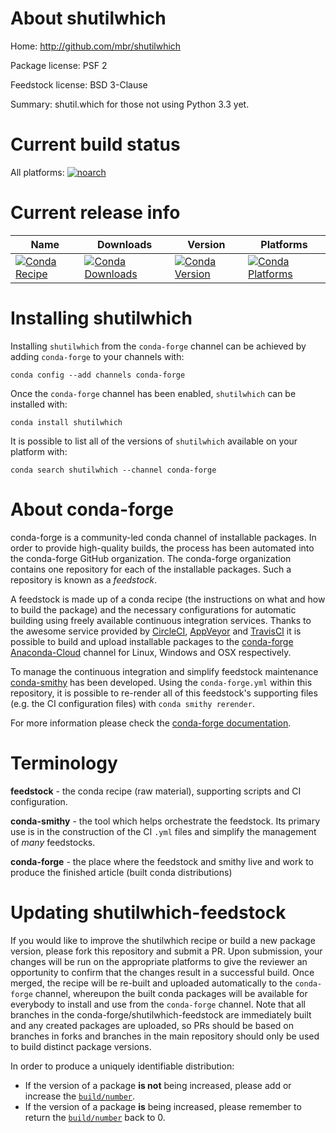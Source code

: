 About shutilwhich
=================

Home: http://github.com/mbr/shutilwhich

Package license: PSF 2

Feedstock license: BSD 3-Clause

Summary: shutil.which for those not using Python 3.3 yet.



Current build status
====================

All platforms:
[![noarch](https://img.shields.io/circleci/project/github/conda-forge/shutilwhich-feedstock/master.svg?label=noarch)](https://circleci.com/gh/conda-forge/shutilwhich-feedstock)

Current release info
====================

| Name | Downloads | Version | Platforms |
| --- | --- | --- | --- |
| [![Conda Recipe](https://img.shields.io/badge/recipe-shutilwhich-green.svg)](https://anaconda.org/conda-forge/shutilwhich) | [![Conda Downloads](https://img.shields.io/conda/dn/conda-forge/shutilwhich.svg)](https://anaconda.org/conda-forge/shutilwhich) | [![Conda Version](https://img.shields.io/conda/vn/conda-forge/shutilwhich.svg)](https://anaconda.org/conda-forge/shutilwhich) | [![Conda Platforms](https://img.shields.io/conda/pn/conda-forge/shutilwhich.svg)](https://anaconda.org/conda-forge/shutilwhich) |

Installing shutilwhich
======================

Installing `shutilwhich` from the `conda-forge` channel can be achieved by adding `conda-forge` to your channels with:

```
conda config --add channels conda-forge
```

Once the `conda-forge` channel has been enabled, `shutilwhich` can be installed with:

```
conda install shutilwhich
```

It is possible to list all of the versions of `shutilwhich` available on your platform with:

```
conda search shutilwhich --channel conda-forge
```


About conda-forge
=================

conda-forge is a community-led conda channel of installable packages.
In order to provide high-quality builds, the process has been automated into the
conda-forge GitHub organization. The conda-forge organization contains one repository
for each of the installable packages. Such a repository is known as a *feedstock*.

A feedstock is made up of a conda recipe (the instructions on what and how to build
the package) and the necessary configurations for automatic building using freely
available continuous integration services. Thanks to the awesome service provided by
[CircleCI](https://circleci.com/), [AppVeyor](http://www.appveyor.com/)
and [TravisCI](https://travis-ci.org/) it is possible to build and upload installable
packages to the [conda-forge](https://anaconda.org/conda-forge)
[Anaconda-Cloud](http://docs.anaconda.org/) channel for Linux, Windows and OSX respectively.

To manage the continuous integration and simplify feedstock maintenance
[conda-smithy](http://github.com/conda-forge/conda-smithy) has been developed.
Using the ``conda-forge.yml`` within this repository, it is possible to re-render all of
this feedstock's supporting files (e.g. the CI configuration files) with ``conda smithy rerender``.

For more information please check the [conda-forge documentation](https://conda-forge.org/docs/).

Terminology
===========

**feedstock** - the conda recipe (raw material), supporting scripts and CI configuration.

**conda-smithy** - the tool which helps orchestrate the feedstock.
                   Its primary use is in the construction of the CI ``.yml`` files
                   and simplify the management of *many* feedstocks.

**conda-forge** - the place where the feedstock and smithy live and work to
                  produce the finished article (built conda distributions)


Updating shutilwhich-feedstock
==============================

If you would like to improve the shutilwhich recipe or build a new
package version, please fork this repository and submit a PR. Upon submission,
your changes will be run on the appropriate platforms to give the reviewer an
opportunity to confirm that the changes result in a successful build. Once
merged, the recipe will be re-built and uploaded automatically to the
`conda-forge` channel, whereupon the built conda packages will be available for
everybody to install and use from the `conda-forge` channel.
Note that all branches in the conda-forge/shutilwhich-feedstock are
immediately built and any created packages are uploaded, so PRs should be based
on branches in forks and branches in the main repository should only be used to
build distinct package versions.

In order to produce a uniquely identifiable distribution:
 * If the version of a package **is not** being increased, please add or increase
   the [``build/number``](http://conda.pydata.org/docs/building/meta-yaml.html#build-number-and-string).
 * If the version of a package **is** being increased, please remember to return
   the [``build/number``](http://conda.pydata.org/docs/building/meta-yaml.html#build-number-and-string)
   back to 0.
